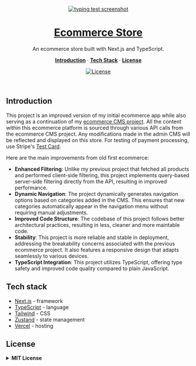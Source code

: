 <p align="center">
  <a href="https://penpal-next-ts.vercel.app">
    <img alt="typing test screenshot" src="https://github.com/mariangle/nextjs-ecommerce-store/assets/124585244/c03a7567-f558-4c1c-b667-5702dc4a6fc8">
    <h1 align="center">Ecommerce Store</h1>
  </a>
</p>

<p align="center">
  An ecommerce store built with Next.js and TypeScript.
</p>

<p align="center">
  <a href="#introduction"><strong>Introduction</strong></a> ·
  <a href="#tech-stack"><strong>Tech Stack</strong></a> ·
  <a href="#license"><strong>License</strong></a>
</p>
<p align="center">
  <a href="https://www.linkedin.com/in/maria-nguyen-le">
    <img src="https://img.shields.io/badge/-MariaLe-blue?style=plastic-square&logo=Linkedin&logoColor=white&link=https://www.linkedin.com/in/maria-nguyen-le/" alt="License" />
  </a>
</p>
<br/>

<!-- ABOUT THE PROJECT -->

## Introduction

This project is an improved version of my initial ecommerce app while also serving as a continuation of my [ecommerce CMS project](https://github.com/mariangle/nextjs-ecommerce-cms). All the content within this ecommerce platform is sourced through various API calls from the ecommerce CMS project. Any modifications made in the admin CMS will be reflected and displayed on this store. For testing of payment processing, use Stripe's [Test Card](https://stripe.com/docs/testing).

Here are the main improvements from old first ecommerce:

- **Enhanced Filtering**: Unlike my previous project that fetched all products and performed client-side filtering, this project implements query-based server-side filtering directly from the API, resulting in improved performance.
- **Dynamic Navigation**: The project dynamically generates navigation options based on categories added in the CMS. This ensures that new categories automatically appear in the navigation menu without requiring manual adjustments.
- **Improved Code Structure**: The codebase of this project follows better architectural practices, resulting in less, cleaner and more maintable code.
- **Stability**: This project is more reliable and stable in deployment, addressing the breakability concerns associated with the previous ecommerce project. It also features a responsive design that adapts seamlessly to various devices.
- **TypeScript Integration**: This project utilizes TypeScript, offering type safety and improved code quality compared to plain JavaScript.

## Tech stack

- [Next.js](https://nextjs.org/) - framework
- [TypeScript](https://www.typescriptlang.org/) - language
- [Tailwind](https://tailwindcss.comm) - CSS
- [Zustand](https://docs.pmnd.rs/zustand/getting-started/introduction) - state management
- [Vercel](https://vercel.com/) - hosting

<!-- GETTING STARTED )-->

## License

<details>
  <summary><b>MIT License</b></summary>

Permission is hereby granted, free of charge, to any person obtaining a copy of this software and associated documentation files (the "Software"), to deal in the Software without restriction, including without limitation the rights to use, copy, modify, merge, publish, distribute, sublicense, and/or sell copies of the Software, and to permit persons to whom the Software is furnished to do so, subject to the following conditions:

The above copyright notice and this permission notice shall be included in all copies or substantial portions of the Software.

THE SOFTWARE IS PROVIDED "AS IS", WITHOUT WARRANTY OF ANY KIND, EXPRESS OR IMPLIED, INCLUDING BUT NOT LIMITED TO THE WARRANTIES OF MERCHANTABILITY, FITNESS FOR A PARTICULAR PURPOSE AND NONINFRINGEMENT. IN NO EVENT SHALL THE AUTHORS OR COPYRIGHT HOLDERS BE LIABLE FOR ANY CLAIM, DAMAGES OR OTHER LIABILITY, WHETHER IN AN ACTION OF CONTRACT, TORT OR OTHERWISE, ARISING FROM, OUT OF OR IN CONNECTION WITH THE SOFTWARE OR THE USE OR OTHER DEALINGS IN THE SOFTWARE.

</details>
